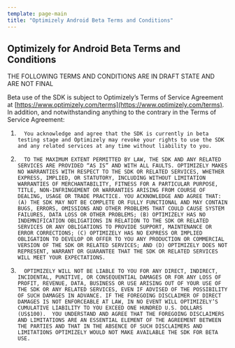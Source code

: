 ```yaml
---
template: page-main
title: "Optimizely Android Beta Terms and Conditions"
---
```

## Optimizely for Android Beta Terms and Conditions

THE FOLLOWING TERMS AND CONDITIONS ARE IN DRAFT STATE AND ARE NOT FINAL

Beta use of the SDK is subject to Optimizely’s Terms of Service Agreement at [https://www.optimizely.com/terms](https://www.optimizely.com/terms).  In addition, and notwithstanding anything to the contrary in the Terms of Service Agreement:

1.       You acknowledge and agree that the SDK is currently in beta testing stage and Optimizely may revoke your rights to use the SDK and any related services at any time without liability to you.
2.       TO THE MAXIMUM EXTENT PERMITTED BY LAW, THE SDK AND ANY RELATED SERVICES ARE PROVIDED “AS IS” AND WITH ALL FAULTS. OPTIMIZELY MAKES NO WARRANTIES WITH RESPECT TO THE SDK OR RELATED SERVICES, WHETHER EXPRESS, IMPLIED, OR STATUTORY, INCLUDING WITHOUT LIMITATION WARRANTIES OF MERCHANTABILITY, FITNESS FOR A PARTICULAR PURPOSE, TITLE, NON-INFRINGEMENT OR WARRANTIES ARISING FROM COURSE OF DEALING, USAGE OR TRADE PRACTICE. YOU ACKNOWLEDGE AND AGREE THAT:  (A) THE SDK MAY NOT BE COMPLETE OR FULLY FUNCTIONAL AND MAY CONTAIN BUGS, ERRORS, OMISSIONS AND OTHER PROBLEMS THAT COULD CAUSE SYSTEM FAILURES, DATA LOSS OR OTHER PROBLEMS; (B) OPTIMIZELY HAS NO INDEMNIFICATION OBLIGATIONS IN RELATION TO THE SDK OR RELATED SERVICES OR ANY OBLIGATIONS TO PROVIDE SUPPORT, MAINTENANCE OR ERROR CORRECTIONS; (C) OPTIMIZELY HAS NO EXPRESS OR IMPLIED OBLIGATION TO DEVELOP OR OFFER TO YOU ANY PRODUCTION OR COMMERCIAL VERSION OF THE SDK OR RELATED SERVICES; AND (D) OPTIMIZELY DOES NOT REPRESENT, WARRANT OR GUARANTEE THAT THE SDK OR RELATED SERVICES WILL MEET YOUR EXPECTATIONS.
3.       OPTIMIZELY WILL NOT BE LIABLE TO YOU FOR ANY DIRECT, INDIRECT, INCIDENTAL, PUNITIVE, OR CONSEQUENTIAL DAMAGES OR FOR ANY LOSS OF PROFIT, REVENUE, DATA, BUSINESS OR USE ARISING OUT OF YOUR USE OF THE SDK OR ANY RELATED SERVICES, EVEN IF ADVISED OF THE POSSIBILITY OF SUCH DAMAGES IN ADVANCE. IF THE FOREGOING DISCLAIMER OF DIRECT DAMAGES IS NOT ENFORCEABLE AT LAW, IN NO EVENT WILL OPTIMIZELY’S CUMULATIVE LIABILITY TO YOU EXCEED ONE HUNDRED U.S. DOLLARS (US$100).  YOU UNDERSTAND AND AGREE THAT THE FOREGOING DISCLAIMERS AND LIMITATIONS ARE AN ESSENTIAL ELEMENT OF THE AGREEMENT BETWEEN THE PARTIES AND THAT IN THE ABSENCE OF SUCH DISCLAIMERS AND LIMITATIONS OPTIMIZELY WOULD NOT MAKE AVAILABLE THE SDK FOR BETA USE.
